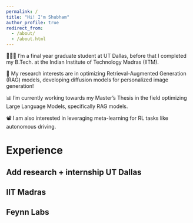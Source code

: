 ```yaml
---
permalink: /
title: "Hi! I'm Shubham"
author_profile: true
redirect_from: 
  - /about/
  - /about.html
---
```


👨🏻‍💻 I’m a final year graduate student at UT Dallas, before that I completed my B.Tech. at the Indian Institute of Technology Madras (IITM). 

🧐 My research interests are in optimizing Retrieval-Augmented Generation (RAG) models, developing diffusion models for personalized image generation!

📊 I’m currently working towards my Master’s Thesis in the field optimizing Large Language Models, specifically RAG models.

📽️ I am also interested in leveraging meta-learning for RL tasks like autonomous driving.


Experience
======
Add research + internship
UT Dallas
------
IIT Madras
------
Feynn Labs
------
